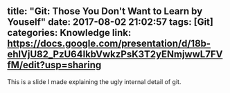title: "Git: Those You Don't Want to Learn by Youself"
date: 2017-08-02 21:02:57
tags: [Git]
categories: Knowledge
link: https://docs.google.com/presentation/d/18b-ehlVjU82_PzU64lkbVwkzPsK3T2yENmjwwL7FVfM/edit?usp=sharing
---

This is a slide I made explaining the ugly internal detail of git.
